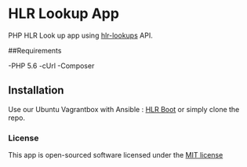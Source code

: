 # HLR Lookup App

PHP HLR Look up app using <a href="https://www.hlr-lookups.com/">hlr-lookups</a> API.

##Requirements

-PHP 5.6
-cUrl
-Composer

## Installation
 Use our Ubuntu Vagrantbox with Ansible : <a href="https://bitbucket.org/wrcx/hlr-boot">HLR Boot</a> or simply clone the repo.


### License

This app is open-sourced software licensed under the [MIT license](http://opensource.org/licenses/MIT)